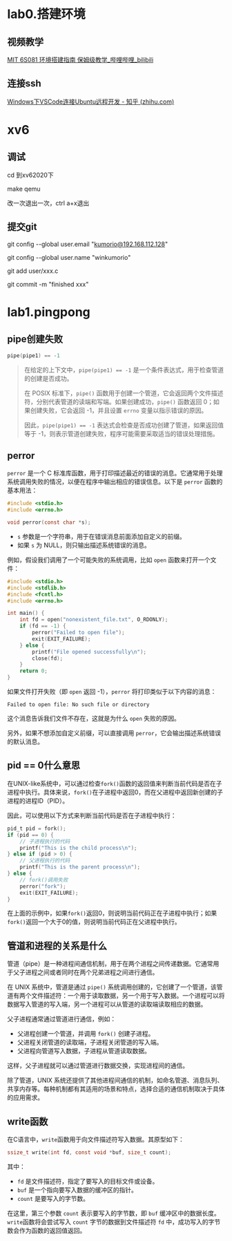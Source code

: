 # lab0.搭建环境

## 视频教学

[MIT 6S081 环境搭建指南 保姆级教学_哔哩哔哩_bilibili](https://www.bilibili.com/video/BV11K4y127Qk/?spm_id_from=333.788&vd_source=81d07727a431bd6b2d07b94e67a294fc)

## 连接ssh

[Windows下VSCode连接Ubuntu远程开发 - 知乎 (zhihu.com)](https://zhuanlan.zhihu.com/p/442884471)

# xv6

## 调试

cd 到xv62020下

make qemu

改一次退出一次，ctrl a+x退出

## 提交git

git config --global user.email "kumorio@192.168.112.128"

git config --global user.name "winkumorio"

git add user/xxx.c

 git commit -m "finished xxx"

# lab1.pingpong

## pipe创建失败

```c
pipe(pipe1) == -1
```

>在给定的上下文中，`pipe(pipe1) == -1` 是一个条件表达式，用于检查管道的创建是否成功。
>
>在 POSIX 标准下，`pipe()` 函数用于创建一个管道，它会返回两个文件描述符，分别代表管道的读端和写端。如果创建成功，`pipe()` 函数返回 0；如果创建失败，它会返回 -1，并且设置 `errno` 变量以指示错误的原因。
>
>因此，`pipe(pipe1) == -1` 表达式会检查是否成功创建了管道，如果返回值等于 -1，则表示管道创建失败，程序可能需要采取适当的错误处理措施。

## perror

`perror` 是一个 C 标准库函数，用于打印描述最近的错误的消息。它通常用于处理系统调用失败的情况，以便在程序中输出相应的错误信息。以下是 `perror` 函数的基本用法：

```c
#include <stdio.h>
#include <errno.h>

void perror(const char *s);
```

- `s` 参数是一个字符串，用于在错误消息前面添加自定义的前缀。
- 如果 `s` 为 NULL，则只输出描述系统错误的消息。

例如，假设我们调用了一个可能失败的系统调用，比如 `open` 函数来打开一个文件：

```c
#include <stdio.h>
#include <stdlib.h>
#include <fcntl.h>
#include <errno.h>

int main() {
    int fd = open("nonexistent_file.txt", O_RDONLY);
    if (fd == -1) {
        perror("Failed to open file");
        exit(EXIT_FAILURE);
    } else {
        printf("File opened successfully\n");
        close(fd);
    }
    return 0;
}
```

如果文件打开失败（即 `open` 返回 -1），`perror` 将打印类似于以下内容的消息：

```
Failed to open file: No such file or directory
```

这个消息告诉我们文件不存在，这就是为什么 `open` 失败的原因。

另外，如果不想添加自定义前缀，可以直接调用 `perror`，它会输出描述系统错误的默认消息。

## pid == 0什么意思

在UNIX-like系统中，可以通过检查`fork()`函数的返回值来判断当前代码是否在子进程中执行。具体来说，`fork()`在子进程中返回0，而在父进程中返回新创建的子进程的进程ID（PID）。

因此，可以使用以下方式来判断当前代码是否在子进程中执行：

```c
pid_t pid = fork();
if (pid == 0) {
    // 子进程执行的代码
    printf("This is the child process\n");
} else if (pid > 0) {
    // 父进程执行的代码
    printf("This is the parent process\n");
} else {
    // fork()调用失败
    perror("fork");
    exit(EXIT_FAILURE);
}
```

在上面的示例中，如果`fork()`返回0，则说明当前代码正在子进程中执行；如果`fork()`返回一个大于0的值，则说明当前代码正在父进程中执行。

## 管道和进程的关系是什么

管道（pipe）是一种进程间通信机制，用于在两个进程之间传递数据。它通常用于父子进程之间或者同时在两个兄弟进程之间进行通信。

在 UNIX 系统中，管道是通过 `pipe()` 系统调用创建的，它创建了一个管道，该管道有两个文件描述符：一个用于读取数据，另一个用于写入数据。一个进程可以将数据写入管道的写入端，另一个进程可以从管道的读取端读取相应的数据。

父子进程通常通过管道进行通信，例如：

- 父进程创建一个管道，并调用 `fork()` 创建子进程。
- 父进程关闭管道的读取端，子进程关闭管道的写入端。
- 父进程向管道写入数据，子进程从管道读取数据。

这样，父子进程就可以通过管道进行数据交换，实现进程间的通信。

除了管道，UNIX 系统还提供了其他进程间通信的机制，如命名管道、消息队列、共享内存等。每种机制都有其适用的场景和特点，选择合适的通信机制取决于具体的应用需求。

## write函数

在C语言中，`write`函数用于向文件描述符写入数据。其原型如下：

```c
ssize_t write(int fd, const void *buf, size_t count);
```

其中：
- `fd` 是文件描述符，指定了要写入的目标文件或设备。
- `buf` 是一个指向要写入数据的缓冲区的指针。
- `count` 是要写入的字节数。

在这里，第三个参数 `count` 表示要写入的字节数，即 `buf` 缓冲区中的数据长度。`write`函数将会尝试写入 `count` 字节的数据到文件描述符 `fd` 中，成功写入的字节数会作为函数的返回值返回。

